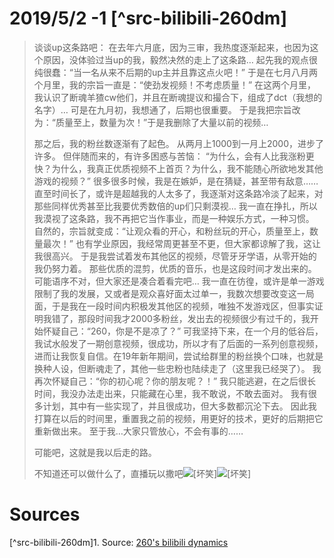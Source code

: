 # 2019/5/2 -1 [^src-bilibili-260dm]
>谈谈up这条路吧：
>在去年六月底，因为三审，我热度逐渐起来，也因为这个原因，没体验过当up的我，毅然决然的走上了这条路…
>起先我的观点很纯很蠢：“当一名从来不后期的up主并且靠这点火吧！”
>于是在七月八月两个月里，我的宗旨一直是：“使劲发视频！不考虑质量！”
>在这两个月里，我认识了断魂羊猹cw他们，并且在断魂提议和撮合下，组成了dct（我想的名字）…
>可是在九月初，我想通了，后期也很重要。
>于是我把宗旨改为：“质量至上，数量为次！”于是我删除了大量以前的视频…
>
>那之后，我的粉丝数逐渐有了起色。
>从两月上1000到一月上2000，进步了许多。
>但伴随而来的，有许多困惑与苦恼：
>“为什么，会有人比我涨粉更快？为什么，我真正优质视频不上首页？为什么，我不能随心所欲地发其他游戏的视频？”
>很多很多时候，我是在嫉妒，是在猜疑，甚至带有敌意……
>直至时间长了，或许是超越我的人太多了，我逐渐对这条路冷淡了起来，对那些同样优秀甚至比我要优秀数倍的up们只剩漠视…
>我一直在挣扎，所以我漠视了这条路，我不再把它当作事业，而是一种娱乐方式，一种习惯。
>自然的，宗旨就变成：“让观众看的开心，和粉丝玩的开心，质量至上，数量最次！”
>也有学业原因，我经常周更甚至不更，但大家都谅解了我，这让我很高兴。
>于是我尝试着发布其他区的视频，尽管牙牙学语，从零开始的我仍努力着。
>那些优质的混剪，优质的音乐，也是这段时间才发出来的。可能语序不对，但大家还是凑合着看完吧…
>我一直在彷徨，或许是单一游戏限制了我的发展，又或者是观众喜好面太过单一，我数次想要改变这一局面，于是我在一段时间内积极发其他区的视频，唯独不发游戏区，但事实证明我错了，那段时间我才2000多粉丝，发出去的视频很少有过千的，我开始怀疑自己：“260，你是不是凉了？”
>可我坚持下来，在一个月的低谷后，我试水般发了一期创意视频，很成功，所以才有了后面的一系列创意视频，进而让我恢复自信。在19年新年期间，尝试给群里的粉丝换个口味，也就是换种人设，但断魂走了，其他一些忠粉也陆续走了（这里我已经哭了）。
>我再次怀疑自己：“你的初心呢？你的朋友呢？！”
>我只能逃避，在之后很长时间，我没办法走出来，只能藏在心里，我不敢说，不敢去面对。
>我有很多计划，其中有一些实现了，并且很成功，但大多数都沉沦下去。
>因此我打算在以后的时间里，重置我之前的视频，用更好的技术，更好的后期把它重新做出来。
>至于我…大家只管放心，不会有事的……
>
>可能吧，这就是我以后走的路。
>
>不知道还可以做什么了，直播玩以撒吧![[坏笑]](https://s1.hdslb.com/bfs/seed/bplus-common/emoji-assets/xiaodianshi1/huaixiao.png)![[坏笑]](https://s1.hdslb.com/bfs/seed/bplus-common/emoji-assets/xiaodianshi1/huaixiao.png)

# Sources
[^src-bilibili-260dm]1. Source: [260's bilibili dynamics](https://space.bilibili.com/76968133/dynamic)
